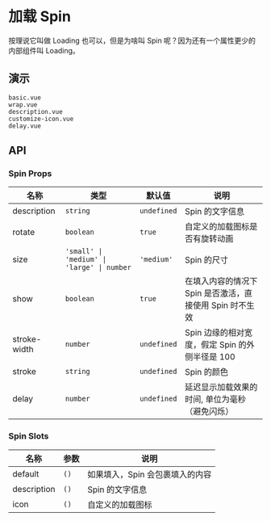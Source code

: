 # 加载 Spin

按理说它叫做 Loading 也可以，但是为啥叫 Spin 呢？因为还有一个属性更少的内部组件叫 Loading。

## 演示

```demo
basic.vue
wrap.vue
description.vue
customize-icon.vue
delay.vue
```

## API

### Spin Props

| 名称 | 类型 | 默认值 | 说明 |
| --- | --- | --- | --- |
| description | `string` | `undefined` | Spin 的文字信息 |
| rotate | `boolean` | `true` | 自定义的加载图标是否有旋转动画 |
| size | `'small' \| 'medium' \| 'large' \| number` | `'medium'` | Spin 的尺寸 |
| show | `boolean` | `true` | 在填入内容的情况下 Spin 是否激活，直接使用 Spin 时不生效 |
| stroke-width | `number` | `undefined` | Spin 边缘的相对宽度，假定 Spin 的外侧半径是 100 |
| stroke | `string` | `undefined` | Spin 的颜色 |
| delay | `number` | `undefined` | 延迟显示加载效果的时间, 单位为毫秒（避免闪烁） |

### Spin Slots

| 名称        | 参数 | 说明                            |
| ----------- | ---- | ------------------------------- |
| default     | `()` | 如果填入，Spin 会包裹填入的内容 |
| description | `()` | Spin 的文字信息                 |
| icon        | `()` | 自定义的加载图标                |
